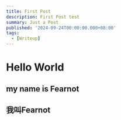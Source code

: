 ```yaml
---
title: First Post
description: First Post test
summary: Just a Post
published: '2024-09-24T00:00:00.000+08:00'
tags:
  - [Writeup]
---
```


# Hello World
## my name is Fearnot
## 我叫Fearnot
